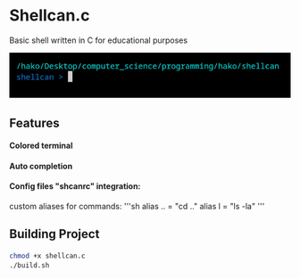 # Shellcan.c

Basic shell written in C for educational purposes

<img title="Preview" src="./assets/preview.png">

## Features
#### Colored terminal 
#### Auto completion
#### Config files  "shcanrc" integration: 
custom aliases for commands:
'''sh
alias .. = "cd .."
alias l  = "ls -la"
'''


## Building Project
```bash
chmod +x shellcan.c
./build.sh
```

